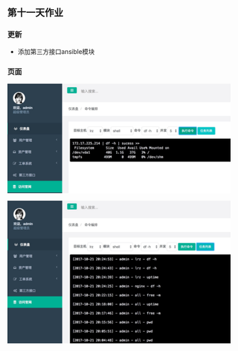 ## 第十一天作业

### 更新

* 添加第三方接口ansible模块

### 页面

![1](./image/ansiblecmd.png)

![2](./image/ansiblelist.png)

